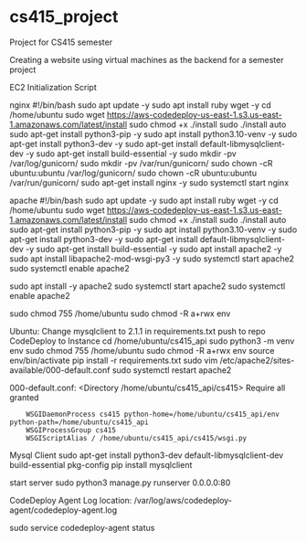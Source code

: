 # cs415_project
Project for CS415 semester

Creating a website using virtual machines as the backend for a semester project

EC2 Initialization Script

nginx
#!/bin/bash
sudo apt update -y
sudo apt install ruby wget -y
cd /home/ubuntu
sudo wget https://aws-codedeploy-us-east-1.s3.us-east-1.amazonaws.com/latest/install
sudo chmod +x ./install
sudo ./install auto
sudo apt-get install python3-pip -y
sudo apt install python3.10-venv -y
sudo apt-get install python3-dev -y
sudo apt-get install default-libmysqlclient-dev -y
sudo apt-get install build-essential -y
sudo mkdir -pv /var/log/gunicorn/
sudo mkdir -pv /var/run/gunicorn/
sudo chown -cR ubuntu:ubuntu /var/log/gunicorn/
sudo chown -cR ubuntu:ubuntu /var/run/gunicorn/
sudo apt-get install nginx -y
sudo systemctl start nginx



apache
#!/bin/bash
sudo apt update -y
sudo apt install ruby wget -y
cd /home/ubuntu
sudo wget https://aws-codedeploy-us-east-1.s3.us-east-1.amazonaws.com/latest/install
sudo chmod +x ./install
sudo ./install auto
sudo apt-get install python3-pip -y
sudo apt install python3.10-venv -y
sudo apt-get install python3-dev -y
sudo apt-get install default-libmysqlclient-dev -y
sudo apt-get install build-essential -y
sudo apt install apache2 -y
sudo apt install libapache2-mod-wsgi-py3 -y
sudo systemctl start apache2
sudo systemctl enable apache2

sudo apt install -y apache2
sudo systemctl start apache2
sudo systemctl enable apache2

sudo chmod 755 /home/ubuntu
sudo chmod -R a+rwx env


Ubuntu:
Change mysqlclient to 2.1.1 in requirements.txt
push to repo
CodeDeploy to Instance
cd /home/ubuntu/cs415_api
sudo python3 -m venv env
sudo chmod 755 /home/ubuntu
sudo chmod -R a+rwx env
source env/bin/activate
pip install -r requirements.txt
sudo vim /etc/apache2/sites-available/000-default.conf
sudo systemctl restart apache2



000-default.conf:
        <Directory /home/ubuntu/cs415_api/cs415>
                <Files wsgi.py>
                        Require all granted
                </Files>
        </Directory>

        WSGIDaemonProcess cs415 python-home=/home/ubuntu/cs415_api/env python-path=/home/ubuntu/cs415_api
        WSGIProcessGroup cs415
        WSGIScriptAlias / /home/ubuntu/cs415_api/cs415/wsgi.py


Mysql Client
sudo apt-get install python3-dev default-libmysqlclient-dev build-essential pkg-config
pip install mysqlclient

start server
sudo python3 manage.py runserver 0.0.0.0:80

CodeDeploy Agent Log location:
/var/log/aws/codedeploy-agent/codedeploy-agent.log

sudo service codedeploy-agent status


